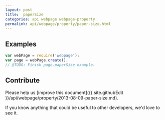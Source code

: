 ```yaml
---
layout: post
title:  paperSize
categories: api webpage webpage-property
permalink: api/webpage/property/paper-size.html
---
```


## Examples

```javascript
var webPage = require('webpage');
var page = webPage.create();
// @TODO: Finish page.paperSize example.
```

## Contribute

Please help us [improve this document]({{ site.githubEdit }}/api/webpage/property/2013-08-09-paper-size.md).

If you know anything that could be useful to other developers, we'd love to see it.



